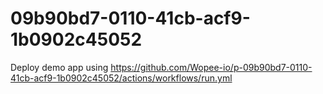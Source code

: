 # 09b90bd7-0110-41cb-acf9-1b0902c45052
Deploy demo app using https://github.com/Wopee-io/p-09b90bd7-0110-41cb-acf9-1b0902c45052/actions/workflows/run.yml
